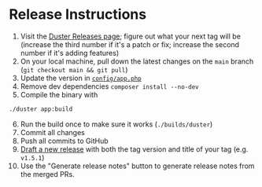 # Release Instructions

1. Visit the [Duster Releases page](https://github.com/tighten/duster/releases); figure out what your next tag will be (increase the third number if it's a patch or fix; increase the second number if it's adding features)
2. On your local machine, pull down the latest changes on the `main` branch (`git checkout main && git pull`)
3. Update the version in [`config/app.php`](./config/app.php)
4. Remove dev dependencies `composer install --no-dev`
5. Compile the binary with

```zsh
./duster app:build
```

6. Run the build once to make sure it works (`./builds/duster`)
7. Commit all changes
8. Push all commits to GitHub
9. [Draft a new release](https://github.com/tighten/duster/releases/new) with both the tag version and title of your tag (e.g. `v1.5.1`)
10. Use the "Generate release notes" button to generate release notes from the merged PRs.
